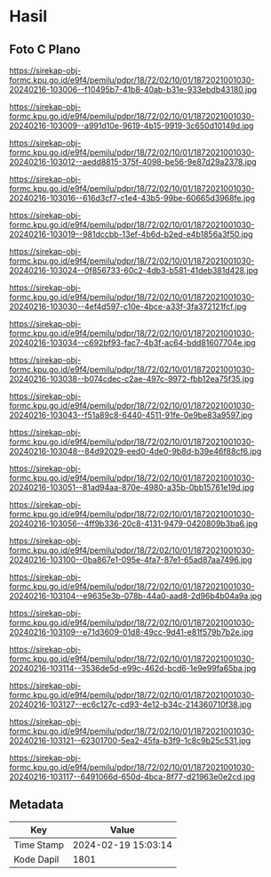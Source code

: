 # Hasil

## Foto C Plano

https://sirekap-obj-formc.kpu.go.id/e9f4/pemilu/pdpr/18/72/02/10/01/1872021001030-20240216-103006--f10495b7-41b8-40ab-b31e-933ebdb43180.jpg

https://sirekap-obj-formc.kpu.go.id/e9f4/pemilu/pdpr/18/72/02/10/01/1872021001030-20240216-103009--a991d10e-9619-4b15-9919-3c650d10149d.jpg

https://sirekap-obj-formc.kpu.go.id/e9f4/pemilu/pdpr/18/72/02/10/01/1872021001030-20240216-103012--aedd8815-375f-4098-be56-9e87d29a2378.jpg

https://sirekap-obj-formc.kpu.go.id/e9f4/pemilu/pdpr/18/72/02/10/01/1872021001030-20240216-103016--616d3cf7-c1e4-43b5-99be-60665d3968fe.jpg

https://sirekap-obj-formc.kpu.go.id/e9f4/pemilu/pdpr/18/72/02/10/01/1872021001030-20240216-103019--981dccbb-13ef-4b6d-b2ed-e4b1856a3f50.jpg

https://sirekap-obj-formc.kpu.go.id/e9f4/pemilu/pdpr/18/72/02/10/01/1872021001030-20240216-103024--0f856733-60c2-4db3-b581-41deb381d428.jpg

https://sirekap-obj-formc.kpu.go.id/e9f4/pemilu/pdpr/18/72/02/10/01/1872021001030-20240216-103030--4ef4d597-c10e-4bce-a33f-3fa372121fcf.jpg

https://sirekap-obj-formc.kpu.go.id/e9f4/pemilu/pdpr/18/72/02/10/01/1872021001030-20240216-103034--c692bf93-fac7-4b3f-ac64-bdd81607704e.jpg

https://sirekap-obj-formc.kpu.go.id/e9f4/pemilu/pdpr/18/72/02/10/01/1872021001030-20240216-103038--b074cdec-c2ae-497c-9972-fbb12ea75f35.jpg

https://sirekap-obj-formc.kpu.go.id/e9f4/pemilu/pdpr/18/72/02/10/01/1872021001030-20240216-103043--f51a89c8-6440-4511-91fe-0e9be83a9597.jpg

https://sirekap-obj-formc.kpu.go.id/e9f4/pemilu/pdpr/18/72/02/10/01/1872021001030-20240216-103048--84d92029-eed0-4de0-9b8d-b39e46f88cf6.jpg

https://sirekap-obj-formc.kpu.go.id/e9f4/pemilu/pdpr/18/72/02/10/01/1872021001030-20240216-103051--81ad94aa-870e-4980-a35b-0bb15761e19d.jpg

https://sirekap-obj-formc.kpu.go.id/e9f4/pemilu/pdpr/18/72/02/10/01/1872021001030-20240216-103056--4ff9b336-20c8-4131-9479-0420809b3ba6.jpg

https://sirekap-obj-formc.kpu.go.id/e9f4/pemilu/pdpr/18/72/02/10/01/1872021001030-20240216-103100--0ba867e1-095e-4fa7-87e1-65ad87aa7496.jpg

https://sirekap-obj-formc.kpu.go.id/e9f4/pemilu/pdpr/18/72/02/10/01/1872021001030-20240216-103104--e9635e3b-078b-44a0-aad8-2d96b4b04a9a.jpg

https://sirekap-obj-formc.kpu.go.id/e9f4/pemilu/pdpr/18/72/02/10/01/1872021001030-20240216-103109--e71d3609-01d8-49cc-9d41-e81f579b7b2e.jpg

https://sirekap-obj-formc.kpu.go.id/e9f4/pemilu/pdpr/18/72/02/10/01/1872021001030-20240216-103114--3536de5d-e99c-462d-bcd6-1e9e99fa65ba.jpg

https://sirekap-obj-formc.kpu.go.id/e9f4/pemilu/pdpr/18/72/02/10/01/1872021001030-20240216-103127--ec6c127c-cd93-4e12-b34c-214360710f38.jpg

https://sirekap-obj-formc.kpu.go.id/e9f4/pemilu/pdpr/18/72/02/10/01/1872021001030-20240216-103121--62301700-5ea2-45fa-b3f9-1c8c9b25c531.jpg

https://sirekap-obj-formc.kpu.go.id/e9f4/pemilu/pdpr/18/72/02/10/01/1872021001030-20240216-103117--6491066d-650d-4bca-8f77-d21963e0e2cd.jpg


## Metadata

| Key        | Value               |
| ---------- | ------------------- |
| Time Stamp | 2024-02-19 15:03:14 |
| Kode Dapil | 1801                |



